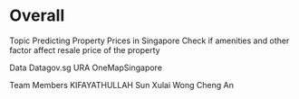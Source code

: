 # Overall
Topic
Predicting Property Prices in Singapore
Check if amenities and other factor affect resale price of the property

Data
Datagov.sg
URA
OneMapSingapore

Team Members
KIFAYATHULLAH
Sun Xulai
Wong Cheng An

